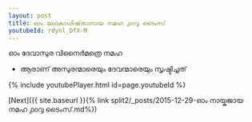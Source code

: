 ```yaml
---
layout: post
title: ഓം ലോകാധിഷ്‌താനായ നമഹ ൧൦൮ ടൈംസ്
youtubeId: rdynl_DfX-M
---
```

 
 
 ഓം ദേവാസുര വിനൈർമത്രെ നമഹ 
 
 -  ആരാണ് അസുരന്മാരെയും ദേവന്മാരെയും സൃഷ്ടിച്ചത് 
 
  
 
  
 
 
 
 
 
 


{% include youtubePlayer.html id=page.youtubeId %}
 
[Next]({{ site.baseurl }}{% link  split2/_posts/2015-12-29-ഓം നായ്കജായ നമഹ ൧൦൮ ടൈംസ്.md%})
 
